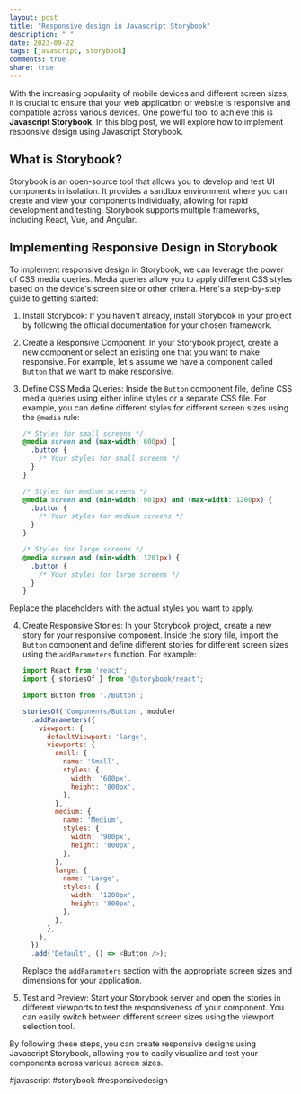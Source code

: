 ```yaml
---
layout: post
title: "Responsive design in Javascript Storybook"
description: " "
date: 2023-09-22
tags: [javascript, storybook]
comments: true
share: true
---
```


With the increasing popularity of mobile devices and different screen sizes, it is crucial to ensure that your web application or website is responsive and compatible across various devices. One powerful tool to achieve this is **Javascript Storybook**. In this blog post, we will explore how to implement responsive design using Javascript Storybook.

## What is Storybook?

Storybook is an open-source tool that allows you to develop and test UI components in isolation. It provides a sandbox environment where you can create and view your components individually, allowing for rapid development and testing. Storybook supports multiple frameworks, including React, Vue, and Angular.

## Implementing Responsive Design in Storybook

To implement responsive design in Storybook, we can leverage the power of CSS media queries. Media queries allow you to apply different CSS styles based on the device's screen size or other criteria. Here's a step-by-step guide to getting started:

1. Install Storybook: If you haven't already, install Storybook in your project by following the official documentation for your chosen framework.

2. Create a Responsive Component: In your Storybook project, create a new component or select an existing one that you want to make responsive. For example, let's assume we have a component called `Button` that we want to make responsive.

3. Define CSS Media Queries: Inside the `Button` component file, define CSS media queries using either inline styles or a separate CSS file. For example, you can define different styles for different screen sizes using the `@media` rule:

   ```css
   /* Styles for small screens */
   @media screen and (max-width: 600px) {
     .button {
       /* Your styles for small screens */
     }
   }

   /* Styles for medium screens */
   @media screen and (min-width: 601px) and (max-width: 1200px) {
     .button {
       /* Your styles for medium screens */
     }
   }

   /* Styles for large screens */
   @media screen and (min-width: 1201px) {
     .button {
       /* Your styles for large screens */
     }
   }
   ```

  Replace the placeholders with the actual styles you want to apply.

4. Create Responsive Stories: In your Storybook project, create a new story for your responsive component. Inside the story file, import the `Button` component and define different stories for different screen sizes using the `addParameters` function. For example:

   ```javascript
   import React from 'react';
   import { storiesOf } from '@storybook/react';

   import Button from './Button';

   storiesOf('Components/Button', module)
     .addParameters({
       viewport: {
         defaultViewport: 'large',
         viewports: {
           small: {
             name: 'Small',
             styles: {
               width: '600px',
               height: '800px',
             },
           },
           medium: {
             name: 'Medium',
             styles: {
               width: '900px',
               height: '800px',
             },
           },
           large: {
             name: 'Large',
             styles: {
               width: '1200px',
               height: '800px',
             },
           },
         },
       },
     })
     .add('Default', () => <Button />);
   ```

   Replace the `addParameters` section with the appropriate screen sizes and dimensions for your application.

5. Test and Preview: Start your Storybook server and open the stories in different viewports to test the responsiveness of your component. You can easily switch between different screen sizes using the viewport selection tool.

By following these steps, you can create responsive designs using Javascript Storybook, allowing you to easily visualize and test your components across various screen sizes.

#javascript #storybook #responsivedesign